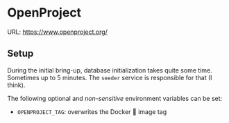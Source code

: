 # OpenProject

URL: https://www.openproject.org/

## Setup

During the initial bring-up, database initialization takes quite some time.
Sometimes up to 5 minutes.
The `seeder` service is responsible for that (I think).

The following optional and _non-sensitive_ environment variables can be set:
* `OPENPROJECT_TAG`: overwrites the Docker :whale: image tag
